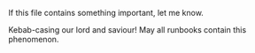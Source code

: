 If this file contains something important, let me know.

Kebab-casing our lord and saviour! May all runbooks contain this phenomenon.

